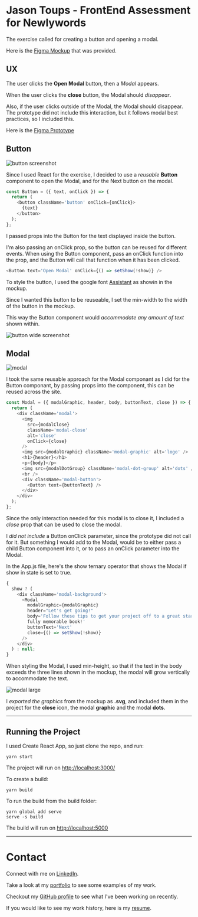 # Jason Toups - FrontEnd Assessment for Newlywords

The exercise called for creating a button and opening a modal.

Here is the [Figma Mockup](https://www.figma.com/file/FEz10wy2GzzAsTJ7aVfvgZ/Newlywords-Modal-Mockup) that was provided.

## UX

The user clicks the **Open Modal** button, then a _Modal_ appears.

When the user clicks the **close** button, the Modal should _disappear_.

Also, if the user clicks outside of the Modal, the Modal should disappear. The prototype did not include this interaction, but it follows modal best practices, so I included this.

Here is the [Figma Prototype](https://www.figma.com/proto/FEz10wy2GzzAsTJ7aVfvgZ/Newlywords-Modal-Mockup?scaling=min-zoom&node-id=1%3A134)

## Button

![button screenshot](./public/screenshot-button.png)

Since I used React for the exercise, I decided to use a _reusable_ **Button** component to open the Modal, and for the Next button on the modal.

```javascript
const Button = ({ text, onClick }) => {
  return (
    <button className='button' onClick={onClick}>
      {text}
    </button>
  );
};
```

I passed props into the Button for the text displayed inside the button.

I'm also passing an onClick prop, so the button can be reused for different events. When using the Button component, pass an onClick function into the prop, and the Button will call that function when it has been clicked.

```javascript
<Button text='Open Modal' onClick={() => setShow(!show)} />
```

To style the button, I used the google font [Assistant](https://fonts.google.com/specimen/Assistant) as showin in the mockup.

Since I wanted this button to be reuseable, I set the min-width to the width of the button in the mockup.

This way the Button component would _accommodate any amount of text_ shown within.

![button wide screenshot](./public/screenshot-button-wide.png)

## Modal

![modal](./public/screenshot-modal.png)

I took the same reusable approach for the Modal componant as I did for the Button componant, by passing props into the component, this can be reused across the site.

```javascript
const Modal = ({ modalGraphic, header, body, buttonText, close }) => {
  return (
    <div className='modal'>
      <img
        src={modalClose}
        className='modal-close'
        alt='close'
        onClick={close}
      />
      <img src={modalGraphic} className='modal-graphic' alt='logo' />
      <h1>{header}</h1>
      <p>{body}</p>
      <img src={modalDotGroup} className='modal-dot-group' alt='dots' />
      <br />
      <div className='modal-button'>
        <Button text={buttonText} />
      </div>
    </div>
  );
};
```

Since the only interaction needed for this modal is to close it, I included a _close_ prop that can be used to close the modal.

I _did not include_ a Button onClick parameter, since the prototype did not call for it. But something I would add to the Modal, would be to either pass a child Button component into it, or to pass an onClick parameter into the Modal.

In the App.js file, here's the show ternary operator that shows the Modal if show in state is set to true.

```javascript
{
  show ? (
    <div className='modal-background'>
      <Modal
        modalGraphic={modalGraphic}
        header="Let's get going!"
        body='Follow these tips to get your project off to a great start and create a
        fully memorable book!'
        buttonText='Next'
        close={() => setShow(!show)}
      />
    </div>
  ) : null;
}
```

When styling the Modal, I used min-height, so that if the text in the body exceeds the three lines shown in the mockup, the modal will grow vertically to accommodate the text.

![modal large](./public/screenshot-modal-large.png)

I _exported the graphics_ from the mockup as **.svg**, and included them in the project for the **close** icon, the modal **graphic** and the modal **dots**.

---

## Running the Project

I used Create React App, so just clone the repo, and run:

```
yarn start
```

The project will run on [http://localhost:3000/](http://localhost:3000/)

To create a build:

```
yarn build
```

To run the build from the build folder:

```
yarn global add serve
serve -s build
```

The build will run on [http://localhost:5000](http://localhost:5000)

---

# Contact

Connect with me on [LinkedIn](https://www.linkedin.com/in/jasontoups/).

Take a look at my [portfolio](https://jasontoups.github.io/) to see some examples of my work.

Checkout my [GitHub profile](https://github.com/JasonToups) to see what I've been working on recently.

If you would like to see my work history, here is my [resume](https://docs.google.com/document/d/1koaqjOgaks8QpRmC1oR1Wt6XSJJ_Woj40uLOFUwXjzA/edit?usp=sharing).
